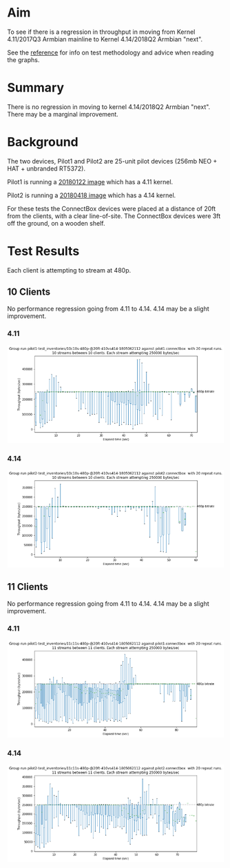 # Aim

To see if there is a regression in throughput in moving from Kernel 4.11/2017Q3 Armbian mainline to Kernel 4.14/2018Q2 Armbian "next".

See the [reference](reference.md) for info on test methodology and advice when reading the graphs.

# Summary

There is no regression in moving to kernel 4.14/2018Q2 Armbian "next". There may be a marginal improvement.

# Background

The two devices, Pilot1 and Pilot2 are 25-unit pilot devices (256mb NEO + HAT + unbranded RT5372).

Pilot1 is running a [20180122 image](https://github.com/ConnectBox/connectbox-pi/releases/tag/v20180122) which has a 4.11 kernel.

Pilot2 is running a [20180418 image](https://github.com/ConnectBox/connectbox-pi/releases/tag/v20180418) which has a 4.14 kernel.

For these tests the ConnectBox devices were placed at a distance of 20ft from the clients, with a clear line-of-site. The ConnectBox devices were 3ft off the ground, on a wooden shelf.

# Test Results

Each client is attempting to stream at 480p.

## 10 Clients

No performance regression going from 4.11 to 4.14. 4.14 may be a slight improvement.

### 4.11

![411-10c10s]

### 4.14

![414-10c10s]

## 11 Clients

No performance regression going from 4.11 to 4.14. 4.14 may be a slight improvement.

### 4.11

![411-11c11s]

### 4.14

![414-11c11s]

[411-10c10s]: 411_414_images/pilot1-test_inventories_10c10s-480p-@20ft-410vs414-1805062112.png
[414-10c10s]: 411_414_images/pilot2-test_inventories_10c10s-480p-@20ft-410vs414-1805062112.png
[411-11c11s]: 411_414_images/pilot1-test_inventories_11c11s-480p-@20ft-410vs414-1805062112.png
[414-11c11s]: 411_414_images/pilot2-test_inventories_11c11s-480p-@20ft-410vs414-1805062112.png
